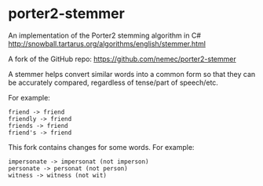 porter2-stemmer
===============

An implementation of the Porter2 stemming algorithm in C#
    http://snowball.tartarus.org/algorithms/english/stemmer.html
    
A fork of the GitHub repo:
    https://github.com/nemec/porter2-stemmer

A stemmer helps convert similar words into a common form so that they can be accurately compared, regardless of tense/part of speech/etc.

For example:

    friend -> friend  
    friendly -> friend  
    friends -> friend  
    friend's -> friend

This fork contains changes for some words.  For example:

    impersonate -> impersonat (not imperson)
    personate -> personat (not person)
    witness -> witness (not wit)
